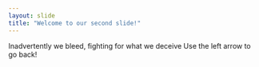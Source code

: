 ```yaml
---
layout: slide
title: "Welcome to our second slide!"
---
```

Inadvertently we bleed, fighting for what we deceive
Use the left arrow to go back!
